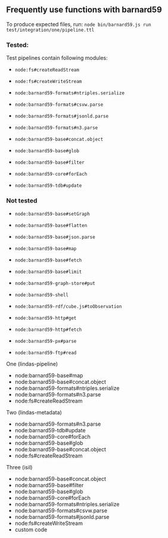 ## Frequently use functions with barnard59

To produce expected files, run:
`node bin/barnard59.js run test/integration/one/pipeline.ttl`
### Tested:
Test pipelines contain following modules:
* `node:fs#createReadStream`
* `node:fs#createWriteStream`

* `node:barnard59-formats#ntriples.serialize`
* `node:barnard59-formats#csvw.parse`
* `node:barnard59-formats#jsonld.parse`
* `node:barnard59-formats#n3.parse`

* `node:barnard59-base#concat.object`
* `node:barnard59-base#glob`
* `node:barnard59-base#filter`

* `node:barnard59-core#forEach`
* `node:barnard59-tdb#update`


### Not tested

* `node:barnard59-base#setGraph`
* `node:barnard59-base#flatten`
* `node:barnard59-base#json.parse`
* `node:barnard59-base#map`
* `node:barnard59-base#fetch`
* `node:barnard59-base#limit`

* `node:barnard59-graph-store#put`
* `node:barnard59-shell`
* `node:barnard59-rdf/cube.js#toObservation`
* `node:barnard59-http#get`
* `node:barnard59-http#fetch`
* `node:barnard59-px#parse`
* `node:barnard59-ftp#read`



One (lindas-pipeline)
* node:barnard59-base#map
* node:barnard59-base#concat.object
* node:barnard59-formats#ntriples.serialize
* node:barnard59-formats#n3.parse
* node:fs#createReadStream

Two (lindas-metadata)
* node:barnard59-formats#n3.parse
* node:barnard59-tdb#update
* node:barnard59-core#forEach
* node:barnard59-base#glob
* node:barnard59-base#concat.object
* node:fs#createReadStream

Three (isil)
* node:barnard59-base#concat.object
* node:barnard59-base#filter
* node:barnard59-base#glob
* node:barnard59-core#forEach
* node:barnard59-formats#ntriples.serialize
* node:barnard59-formats#csvw.parse
* node:barnard59-formats#jsonld.parse
* node:fs#createWriteStream
* custom code


